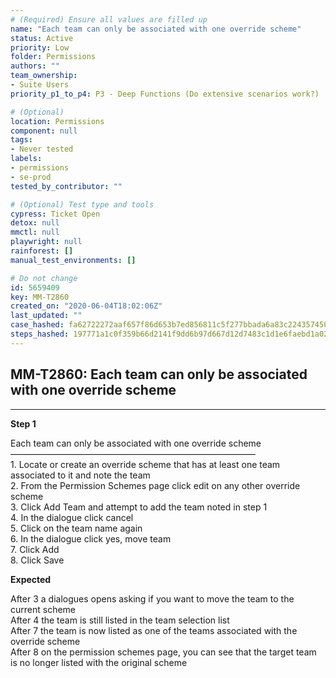 ```yaml
---
# (Required) Ensure all values are filled up
name: "Each team can only be associated with one override scheme"
status: Active
priority: Low
folder: Permissions
authors: ""
team_ownership:
- Suite Users
priority_p1_to_p4: P3 - Deep Functions (Do extensive scenarios work?)

# (Optional)
location: Permissions
component: null
tags:
- Never tested
labels:
- permissions
- se-prod
tested_by_contributor: ""

# (Optional) Test type and tools
cypress: Ticket Open
detox: null
mmctl: null
playwright: null
rainforest: []
manual_test_environments: []

# Do not change
id: 5659409
key: MM-T2860
created_on: "2020-06-04T18:02:06Z"
last_updated: ""
case_hashed: fa62722272aaf657f86d653b7ed856811c5f277bbada6a83c224357450faf1cdcf45c2db84c2d4f6d82d8201d40a5a03
steps_hashed: 197771a1c0f359b66d2141f9dd6b97d667d12d7483c1d1e6faebd1a024de7e331d56838dead9a745c039bc4721e2d00a
---
```


<!-- (Auto-generated) Based on frontmatter's "key" and "name" -->

## MM-T2860: Each team can only be associated with one override scheme

---

**Step 1**

Each team can only be associated with one override scheme\
————————————————————————————\
1\. Locate or create an override scheme that has at least one team associated to it and note the team\
2\. From the Permission Schemes page click edit on any other override scheme\
3\. Click Add Team and attempt to add the team noted in step 1\
4\. In the dialogue click cancel\
5\. Click on the team name again\
6\. In the dialogue click yes, move team\
7\. Click Add\
8\. Click Save

**Expected**

After 3 a dialogues opens asking if you want to move the team to the current scheme\
After 4 the team is still listed in the team selection list\
After 7 the team is now listed as one of the teams associated with the override scheme\
After 8 on the permission schemes page, you can see that the target team is no longer listed with the original scheme
